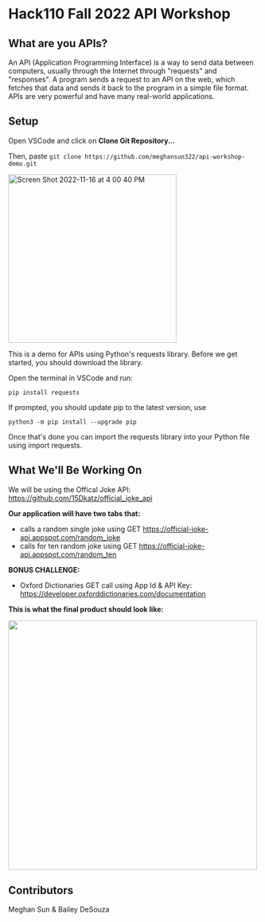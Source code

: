 # Hack110 Fall 2022 API Workshop

## What are you APIs?

An API (Application Programming Interface) is a way to send data between computers, usually through the Internet through "requests" and "responses". A program sends a request to an API on the web, which fetches that data and sends it back to the program in a simple file format. APIs are very powerful and have many real-world applications.

## Setup

Open VSCode and click on **Clone Git Repository...**

Then, paste `git clone https://github.com/meghansun322/api-workshop-demo.git`

<img width="338" alt="Screen Shot 2022-11-16 at 4 00 40 PM" src="https://user-images.githubusercontent.com/69722735/202293238-cdc8207a-2f84-451f-ad15-4c6100507669.png">

This is a demo for APIs using Python's requests library. Before we get started, you should download the library.

Open the terminal in VSCode and run:

`pip install requests`

If prompted, you should update pip to the latest version, use

`python3 -m pip install --upgrade pip`

Once that's done you can import the requests library into your Python file using import requests.

## What We'll Be Working On

We will be using the Offical Joke API: https://github.com/15Dkatz/official_joke_api

**Our application will have two tabs that:**

- calls a random single joke using GET https://official-joke-api.appspot.com/random_joke
- calls for ten random joke using GET https://official-joke-api.appspot.com/random_ten

**BONUS CHALLENGE:**

- Oxford Dictionaries GET call using App Id & API Key: https://developer.oxforddictionaries.com/documentation

**This is what the final product should look like:**

<img width="500" src="https://github.com/meghansun322/api-workshop-demo/blob/jokes-tab/Screen%20Recording%202022-11-16%20at%204.07.50%20PM.gif" />

## Contributors

Meghan Sun & Bailey DeSouza
